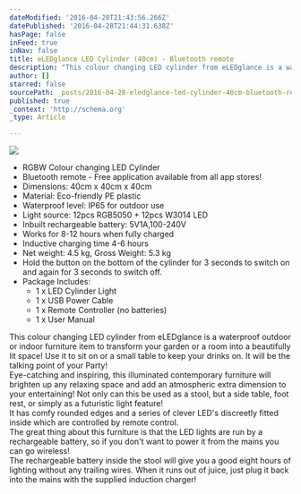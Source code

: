 ```yaml
---
dateModified: '2016-04-28T21:43:56.266Z'
datePublished: '2016-04-28T21:44:31.638Z'
hasPage: false
inFeed: true
inNav: false
title: eLEDglance LED Cylinder (40cm) - Bluetooth remote
description: "This colour changing LED cylinder from eLEDglance is a waterproof outdoor or indoor furniture item to transform your garden or a room into a beautifully lit space! Use it to sit on or a small table to keep your drinks on. It will be the talking point of your Party!  Eye-catching and inspiring, this illuminated contemporary furniture will brighten up any relaxing space and add an atmospheric extra dimension to your entertaining! Not only can this be used as a stool, but a side table, foot rest, or simply as a futuristic light feature!  It has comfy rounded edges and a series of clever LED's discreetly fitted inside which are controlled by remote control.  The great thing about this furniture is that the LED lights are run by a rechargeable battery, so if you don't want to power it from the mains you can go wireless!  The rechargeable battery inside the stool will give you a good eight hours of lighting without any trailing wires. When it runs out of juice, just plug it back into the mains with the supplied induction charger!"
author: []
starred: false
sourcePath: _posts/2016-04-28-eledglance-led-cylinder-40cm-bluetooth-remote.md
published: true
_context: 'http://schema.org'
_type: Article

---
```

![](https://s3-us-west-2.amazonaws.com/the-grid-img/p/3b1be677122167a1614843f18a2cd4669aa7c1df.jpg)

* RGBW Colour changing LED Cylinder
* Bluetooth remote - Free application available from all app stores!
* Dimensions: 40cm x 40cm x 40cm
* Material: Eco-friendly PE plastic
* Waterproof level: IP65 for outdoor use
* Light source: 12pcs RGB5050 + 12pcs W3014 LED
* Inbuilt rechargeable battery: 5V1A,100-240V
* Works for 8-12 hours when fully charged
* Inductive charging time 4-6 hours
* Net weight: 4.5 kg, Gross Weight: 5.3 kg
* Hold the button on the bottom of the cylinder for 3 seconds to switch on and again for 3 seconds to switch off.
* Package Includes:
  * 1 x LED Cylinder Light
  * 1 x USB Power Cable
  * 1 x Remote Controller (no batteries)
  * 1 x User Manual

This colour changing LED cylinder from eLEDglance is a waterproof outdoor or indoor furniture item to transform your garden or a room into a beautifully lit space! Use it to sit on or a small table to keep your drinks on. It will be the talking point of your Party!  
Eye-catching and inspiring, this illuminated contemporary furniture will brighten up any relaxing space and add an atmospheric extra dimension to your entertaining! Not only can this be used as a stool, but a side table, foot rest, or simply as a futuristic light feature!   
It has comfy rounded edges and a series of clever LED's discreetly fitted inside which are controlled by remote control.  
The great thing about this furniture is that the LED lights are run by a rechargeable battery, so if you don't want to power it from the mains you can go wireless!   
The rechargeable battery inside the stool will give you a good eight hours of lighting without any trailing wires. When it runs out of juice, just plug it back into the mains with the supplied induction charger!